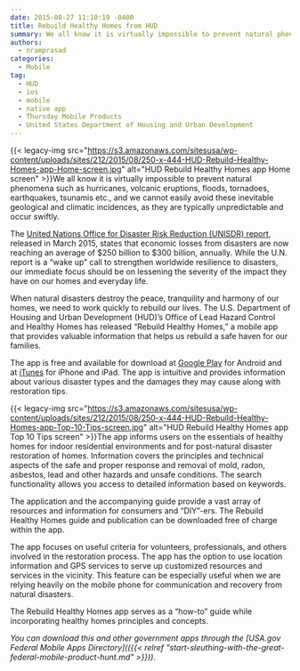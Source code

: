 ```yaml
---
date: 2015-08-27 11:10:19 -0400
title: Rebuild Healthy Homes from HUD
summary: We all know it is virtually impossible to prevent natural phenomena such as hurricanes, volcanic eruptions, floods, tornadoes, earthquakes, tsunamis etc., and we cannot easily avoid these inevitable geological and climatic incidences, as they are typically unpredictable and occur swiftly. The United Nations Office for
authors:
  - nramprasad
categories:
  - Mobile
tag:
  - HUD
  - ios
  - mobile
  - native app
  - Thursday Mobile Products
  - United States Department of Housing and Urban Development
---
```


{{< legacy-img src="https://s3.amazonaws.com/sitesusa/wp-content/uploads/sites/212/2015/08/250-x-444-HUD-Rebuild-Healthy-Homes-app-Home-screen.jpg" alt="HUD Rebuild Healthy Homes app Home screen" >}}We all know it is virtually impossible to prevent natural phenomena such as hurricanes, volcanic eruptions, floods, tornadoes, earthquakes, tsunamis etc., and we cannot easily avoid these inevitable geological and climatic incidences, as they are typically unpredictable and occur swiftly.

The [United Nations Office for Disaster Risk Reduction (UNISDR) report](http://www.unisdr.org/files/42814_2015no04.pdf), released in March 2015, states that economic losses from disasters are now reaching an average of $250 billion to $300 billion, annually. While the U.N. report is a “wake up” call to strengthen worldwide resilience to disasters, our immediate focus should be on lessening the severity of the impact they have on our homes and everyday life.

When natural disasters destroy the peace, tranquility and harmony of our homes, we need to work quickly to rebuild our lives. The U.S. Department of Housing and Urban Development (HUD)’s Office of Lead Hazard Control and Healthy Homes has released “Rebuild Healthy Homes,” a mobile app that provides valuable information that helps us rebuild a safe haven for our families.

The app is free and available for download at [Google Play](https://play.google.com/store/apps/details?id=gov.hud.healthyhomes) for Android and at [iTunes](https://itunes.apple.com/us/app/rebuild-healthy-homes/id980660616?mt=8) for iPhone and iPad. The app is intuitive and provides information about various disaster types and the damages they may cause along with restoration tips.

{{< legacy-img src="https://s3.amazonaws.com/sitesusa/wp-content/uploads/sites/212/2015/08/250-x-444-HUD-Rebuild-Healthy-Homes-app-Top-10-Tips-screen.jpg" alt="HUD Rebuild Healthy Homes app Top 10 Tips screen" >}}The app informs users on the essentials of healthy homes for indoor residential environments and for post-natural disaster restoration of homes. Information covers the principles and technical aspects of the safe and proper response and removal of mold, radon, asbestos, lead and other hazards and unsafe conditions. The search functionality allows you access to detailed information based on keywords.

The application and the accompanying guide provide a vast array of resources and information for consumers and “DIY”-ers. The Rebuild Healthy Homes guide and publication can be downloaded free of charge within the app.

The app focuses on useful criteria for volunteers, professionals, and others involved in the restoration process. The app has the option to use location information and GPS services to serve up customized resources and services in the vicinity. This feature can be especially useful when we are relying heavily on the mobile phone for communication and recovery from natural disasters.

The Rebuild Healthy Homes app serves as a “how-to” guide while incorporating healthy homes principles and concepts.

_You can download this and other government apps through the [USA.gov Federal Mobile Apps Directory](({{< relref "start-sleuthing-with-the-great-federal-mobile-product-hunt.md" >}}))._